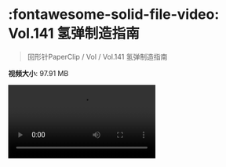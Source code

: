 # :fontawesome-solid-file-video: Vol.141 氢弹制造指南

> 回形针PaperClip / Vol / Vol.141 氢弹制造指南

**视频大小**: 97.91 MB

<div class="video"><video src="https://file.hsyhx.top/archive/PaperClip/Vol/141.mp4" controls preload>🤔 您的浏览器不支持 video 标签</video></div>